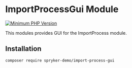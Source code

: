 # ImportProcessGui Module
[![Minimum PHP Version](https://img.shields.io/badge/php-%3E%3D%208.2-8892BF.svg)](https://php.net/)

This modules provides GUI for the ImportProcess module.

## Installation

```
composer require spryker-demo/import-process-gui
```
